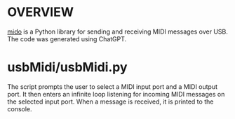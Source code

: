 # OVERVIEW
[mido](https://mido.readthedocs.io/en/latest/) is a Python library for sending and receiving MIDI messages over USB.\
The code was generated using ChatGPT.
# usbMidi/usbMidi.py
The script prompts the user to select a MIDI input port and a MIDI output port. It then enters an infinite loop listening for incoming MIDI messages on the selected input port. When a message is received, it is printed to the console.
